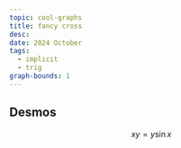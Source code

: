 ```yaml
---
topic: cool-graphs
title: fancy cross
desc: 
date: 2024 October
tags:
  - implicit
  - trig
graph-bounds: 1
---
```



## Desmos
```math
xy=y\sin x
```
